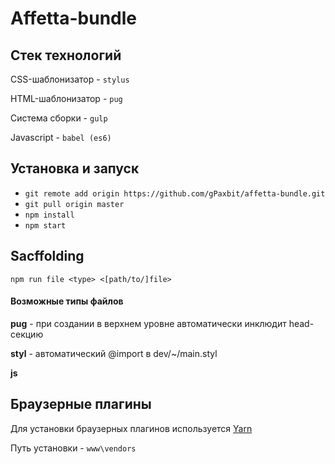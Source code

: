 # Affetta-bundle
## Стек технологий
CSS-шаблонизатор - `stylus`

HTML-шаблонизатор - `pug`

Система сборки - `gulp`

Javascript - `babel (es6)`

## Установка и запуск
* `git remote add origin https://github.com/gPaxbit/affetta-bundle.git`
* `git pull origin master`
* `npm install`
* `npm start`

## Sacffolding
`npm run file <type> <[path/to/]file>`

#### Возможные типы файлов
**pug** - при создании в верхнем уровне автоматически инклюдит head-секцию

**styl** - автоматический @import в dev/~/main.styl

**js**

## Браузерные плагины
Для установки браузерных плагинов используется [Yarn](https://yarnpkg.com/en/docs/install#windows-stable)

Путь установки - `www\vendors`
